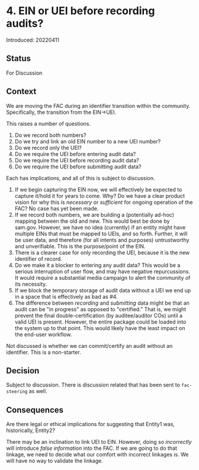 # 4. EIN or UEI before recording audits?

Introduced: 20220411

## Status

For Discussion

## Context

We are moving the FAC during an identifier transition within the community. Specifically, the transition from the EIN->UEI. 

This raises a number of questions.

1. Do we record both numbers?
2. Do we try and link an old EIN number to a new UEI number?
3. Do we record only the UEI?
4. Do we require the UEI before entering audit data?
5. Do we require the UEI before recording audit data?
6. Do we require the UEI before submitting audit data?


Each has implications, and all of this is subject to discussion.

1. If we begin capturing the EIN now, we will effectively be expected to capture it/hold it for years to come. Why? Do we have a clear product vision for why this is *necessary* or *sufficient* for ongoing operation of the FAC? No case has yet been made.
2. If we record both numbers, we are building a (potentially ad-hoc) mapping between the old and new. This would best be done by sam.gov. However, we have no idea (currently) if an entity might have multiple EINs that must be mapped to UEIs, and so forth. Further, it will be user data, and therefore (for all intents and purposes) untrustworthy and unverifiable. This is the purpose/point of the EIN.
3. There is a clearer case for only recording the UEI, because it is the new identifier of record.
4. Do we make it a blocker to entering any audit data? This would be a serious interruption of user flow, and may have negative repurcussions. It would require a substantial media campaign to alert the community of its necessity.
5. If we block the temporary storage of audit data without a UEI we end up in a space that is effectively as bad as #4. 
6. The difference between *recording* and *submitting* data might be that an audit can be "in progress" as opposed to "certified." That is, we might prevent the final double-certification (by auditee/auditor COs) until a valid UEI is present. However, the entire package could be loaded into the system up to that point. This would likely have the least impact on the end-user workflow. 

Not discussed is whether we can commit/certify an audit without an identifier. This is a non-starter.

## Decision

Subject to discussion. There is discussion related that has been sent to `fac-steering` as well.

## Consequences

Are there legal or ethical implications for suggesting that Entity1 was, historically, Entity2?

There may be an inclination to link UEI to EIN. However, doing so *incorrectly* will introduce *false information* into the FAC. If we are going to do that linkage, we need to decide what our comfort with incorrect linkages is. We will have no way to validate the linkage. 

